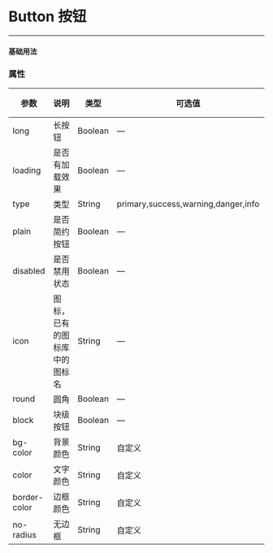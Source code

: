 # Button 按钮
----
#### 基础用法
<vuep  :options="{ tabSize: 2 }"  template="#example"></vuep>

### 属性
| 参数      | 说明    | 类型      | 可选值       | 默认值   |
|---------- |-------- |---------- |-------------  |-------- |
| long     | 长按钮   | Boolean  |    — | false   |
| loading     | 是否有加载效果   | Boolean  |    — | false   |
| type     | 类型   | String    |   primary,success,warning,danger,info |     —    |
| plain     | 是否简约按钮   | Boolean    | — | false   |
| disabled  | 是否禁用状态    | Boolean   | —   | false   |
| icon  | 图标，已有的图标库中的图标名 | String   |  —  |  —  |
| round     | 圆角   | Boolean  |    — | false   |
| block     | 块级按钮   | Boolean  |    — | false   |
| bg-color     | 背景颜色   | String    | 自定义 |     —    |
| color     | 文字颜色   | String    |  自定义 |     —    |
| border-color     | 边框颜色   | String    |   自定义 |     —    | 
| no-radius     | 无边框   | String    |   自定义 |     —    | 

<script v-pre type="text/x-template" id="example">
  <template>
      <div>
        <f-button @click="btnClick">普通</f-button>
        <f-button type="primary" icon="fool__icon--refresh">主要</f-button>
        <f-button type="error" icon="fool__icon--likefill"></f-button>
        <f-button type="warning" disabled>禁止</f-button>
        <f-button plain>简约</f-button>
        <f-button loading no-radius type="primary">loading状态</f-button>
        <f-button no-radius bg-color="#f56c6c" color="#fff" border-color="#f56c6c">自定义颜色</f-button>
        <f-button no-radius>无圆角</f-button>
        <f-button no-radius type="text" icon="fool__icon--checked">文字</f-button>
        <f-button circle type="primary" icon="fool__icon--refresh"></f-button>
        <f-button circle type="success" icon="fool__icon--checked"></f-button>
        <f-button circle icon="fool__icon--search"></f-button>
        <f-button circle type="error" icon="fool__icon--delete"></f-button>
        <f-button circle type="warning" icon="fool__icon--lock"></f-button>
        <f-button round long>100%宽圆角</f-button>
      </div>
  </template>
  <script>
    export default {
      data: function () {
        return { }
      },
      methods: {
        btnClick() {
          this.$toast.text({content: 2})
        },
      }
    }
  </script>
</script>